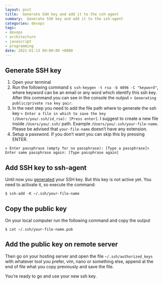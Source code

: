 ```yaml
---
layout: post
title:  Generate SSH key and add it to the ssh-agent
summary:  Generate SSH key and add it to the ssh-agent
categories: devops
tags:
- devops
- architecture
- javascript
- programming
date: 2021-01-13 09:09:09 +0000
---
```


## Generate SSH key

1. Open your terminal
2. Run the following command `$ ssh-keygen -t rsa -b 4096 -C "keyword"`, where keyword can be an email or any word which identify this ssh key. After this command you can see in the console the output `> Generating public/private rsa key pair`.
3. In the next step you need to add the file path where to generate the ssh key `> Enter a file in which to save the key (/Users/you/.ssh/id_rsa): [Press enter]`. I suggest to create a new file inside `/Users/you/.ssh/` path. Example `/Users/you/.ssh/your-file-name`. Please be advised that `your-file-name` doesn’t have any extension.
4. Setup a password. If you don’t want you can skip this by pressing ENTER.

```
> Enter passphrase (empty for no passphrase): [Type a passphrase]> Enter same passphrase again: [Type passphrase again]
```

## Add SSH key to ssh-agent

Until now you [generated](https://help.github.com/en/github/authenticating-to-github/generating-a-new-ssh-key-and-adding-it-to-the-ssh-agent) your SSH key. But this key is not active yet. You need to activate it, so execute the command:

```
$ ssh-add -K ~/.ssh/your-file-name
```

## Copy the public key

On your local computer run the following command and copy the output

```
$ cat ~/.ssh/your-file-name.pub
```

## Add the public key on remote server

Then go on your hosting server and open the file `~/.ssh/authorized_keys` with whatever tool you prefer, vim, nano or something else, append at the end of file what you copy previously and save the file.

You’re ready to go and use your new ssh key.